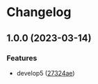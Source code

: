 # Changelog

## 1.0.0 (2023-03-14)


### Features

* develop5 ([27324ae](https://github.com/daehyun0/release-please-test/commit/27324ae78d661207f5f720bb17cf428e1a8868f3))
